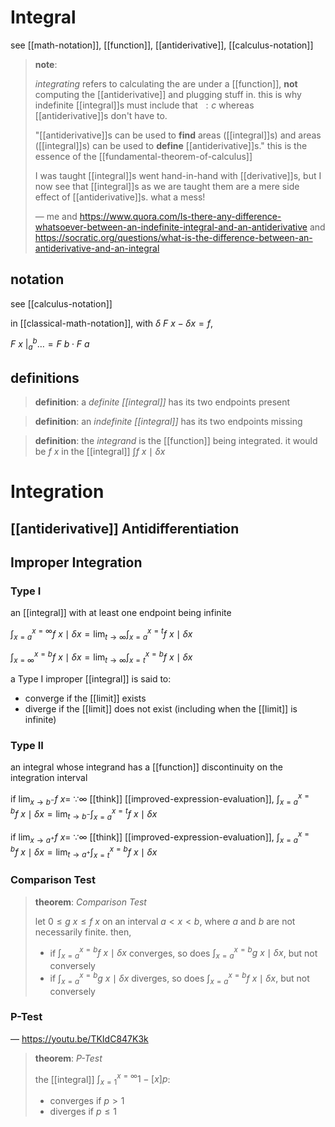 # Integral

see [[math-notation]], [[function]], [[antiderivative]], [[calculus-notation]]

> **note**:
>
> _integrating_ refers to calculating the are under a [[function]], **not** computing the [[antiderivative]] and plugging stuff in. this is why indefinite [[integral]]s must include that $\ : c$ whereas [[antiderivative]]s don't have to.
>
> "[[antiderivative]]s can be used to **find** areas ([[integral]]s) and areas ([[integral]]s) can be used to **define** [[antiderivative]]s." this is the essence of the [[fundamental-theorem-of-calculus]]
>
> I was taught [[integral]]s went hand-in-hand with [[derivative]]s, but I now see that [[integral]]s as we are taught them are a mere side effect of [[antiderivative]]s. what a mess!
>
> &mdash; me and <https://www.quora.com/Is-there-any-difference-whatsoever-between-an-indefinite-integral-and-an-antiderivative> and <https://socratic.org/questions/what-is-the-difference-between-an-antiderivative-and-an-integral>

## notation

see [[calculus-notation]]

in [[classical-math-notation]], with $\delta\ F\ x - \delta x = f$,

$F\ x\ \bigr|_{a}^{b} \dots = F\ b \cdot F\ a$

## definitions

> **definition**: a _definite [[integral]]_ has its two endpoints present

> **definition**: an _indefinite [[integral]]_ has its two endpoints missing

> **definition**: the _integrand_ is the [[function]] being integrated. it would be $f\ x$ in the [[integral]] $\int f\ x \mid \delta x$

# Integration

## [[antiderivative]] Antidifferentiation

## Improper Integration

### Type I

an [[integral]] with at least one endpoint being infinite

$\int_{x = a}^{x = \infty} f\ x \mid \delta x = \lim_{t \to \infty} \int_{x = a}^{x = t} f\ x \mid \delta x$

$\int_{x = \infty}^{x = b} f\ x \mid \delta x = \lim_{t \to \infty} \int_{x = t}^{x = b} f\ x \mid \delta x$

a Type I improper [[integral]] is said to:

- converge if the [[limit]] exists
- diverge if the [[limit]] does not exist (including when the [[limit]] is infinite)

### Type II

an integral whose integrand has a [[function]] discontinuity on the integration interval

if $\lim_{x \to b^-} f\ x =\ \because \infty$ [[think]] [[improved-expression-evaluation]], $\int_{x = a}^{x = b} f\ x \mid \delta x = \lim_{t \to b^-} \int_{x = a}^{x = t} f\ x \mid \delta x$

if $\lim_{x \to a^+} f\ x =\ \because \infty$ [[think]] [[improved-expression-evaluation]], $\int_{x = a}^{x = b} f\ x \mid \delta x = \lim_{t \to a^+} \int_{x = t}^{x = b} f\ x \mid \delta x$

### Comparison Test

> **theorem**: _Comparison Test_
>
> let $0 \le g\ x \le f\ x$ on an interval $a < x < b$, where $a$ and $b$ are not necessarily finite. then,
>
> - if $\int_{x = a}^{x = b} f\ x \mid \delta x$ converges, so does $\int_{x = a}^{x = b} g\ x \mid \delta x$, but not conversely
> - if $\int_{x = a}^{x = b} g\ x \mid \delta x$ diverges, so does $\int_{x = a}^{x = b} f\ x \mid \delta x$, but not conversely

### P-Test

&mdash; <https://youtu.be/TKIdC847K3k>

> **theorem**: _P-Test_
>
> the [[integral]] $\int_{x = 1}^{x = \infty} 1 - [x]p$:
>
> - converges if $p > 1$
> - diverges if $p \le 1$
